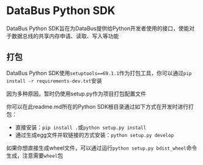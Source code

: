 # DataBus Python SDK

DataBus Python SDK旨在为DataBus提供给Python开发者使用的接口，使能对于数据总线的共享内存申请、读取、写入等功能

## 打包

DataBus Python SDK使用`setuptools==69.1.1`作为打包工具，你可以通过`pip install -r requirements-dev.txt`安装

因为多种原因，暂时仍使用setup.py作为项目打包配置文件

你可以在此readme.md所在的Python SDK根目录通过如下方式在开发时进行打包：

- 直接安装：`pip install .`或`python setup.py install`
- 通过生成egg文件并软链接的方式安装：`python setup.py develop`

如果你想直接生成wheel文件，可以通过运行`python setup.py bdist_wheel`命令生成，注意需要`wheel`包